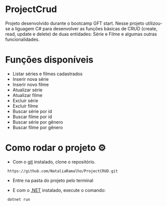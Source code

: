 # ProjectCrud
Projeto desenvolvido durante o bootcamp GFT start.
Nesse projeto utilizou-se a liguagem C# para desenvolver as funções básicas de CRUD (create, read, update e delete) de duas entidades: Série e Filme e algumas outras funcionalidades.
 
# Funções disponíveis
- Listar séries e filmes cadastrados
- Inserir nova série
- Inserir novo filme
- Atualizar série
- Atualizar filme
- Excluir série
- Excluir filme
- Buscar série por id
- Buscar filme por id
- Buscar série por gênero
- Buscar filme por gênero
 
 
# Como rodar o projeto ⚙️
- Com o [git](https://git-scm.com/downloads) instalado, clone o repositório.
```
 https://github.com/NataliaRamalho/ProjectCRUD.git
```
- Entre na pasta do projeto pelo terminal
 
- E com o [.NET](https://dotnet.microsoft.com/en-us/download) instalado, execute o comando:
 
```
 dotnet run
```
